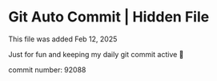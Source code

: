 # Git Auto Commit | Hidden File

This file was added Feb 12, 2025

Just for fun and keeping my daily git commit active 🤪

commit number: 92088
